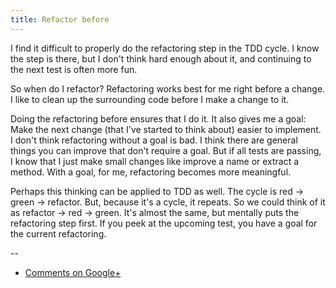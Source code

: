 ```yaml
---
title: Refactor before
---
```


I find it difficult to properly do the refactoring step in the TDD cycle. I
know the step is there, but I don't think hard enough about it, and continuing
to the next test is often more fun.

So when do I refactor? Refactoring works best for me right before a change. I
like to clean up the surrounding code before I make a change to it.

Doing the refactoring before ensures that I do it. It also gives me a goal:
Make the next change (that I've started to think about) easier to implement. I
don't think refactoring without a goal is bad. I think there are general things
you can improve that don't require a goal. But if all tests are passing, I know
that I just make small changes like improve a name or extract a method. With a
goal, for me, refactoring becomes more meaningful.

Perhaps this thinking can be applied to TDD as well. The cycle is red -> green
-> refactor. But, because it's a cycle, it repeats. So we could think of it as
refactor -> red -> green. It's almost the same, but mentally puts the
refactoring step first. If you peek at the upcoming test, you have a goal for
the current refactoring.

--

* [Comments on Google+](https://plus.google.com/112175093836850283531/posts/2zibBaK3hbh)
